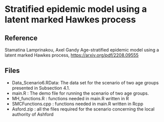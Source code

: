 # Stratified epidemic model using a latent marked Hawkes process

## Reference
Stamatina Lamprinakou, Axel Gandy Age-stratified epidemic model using a latent marked Hawkes process, https://arxiv.org/pdf/2208.09555

## Files
- Data_Scenario6.RData: The data set for the scenario of two age groups presented in Subsection 4.1. 
- main.R : The demo file for running the scenario of two age groups.
- MH_functions.R : functions needed in main.R written in R
- SMCFunctions.cpp : functions needed in main.R written in Rcpp
- Asford.zip : all the files required for the scenario concerning the local authority of Ashford
